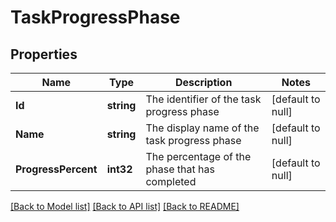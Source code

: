 # TaskProgressPhase

## Properties
Name | Type | Description | Notes
------------ | ------------- | ------------- | -------------
**Id** | **string** | The identifier of the task progress phase | [default to null]
**Name** | **string** | The display name of the task progress phase | [default to null]
**ProgressPercent** | **int32** | The percentage of the phase that has completed | [default to null]

[[Back to Model list]](../README.md#documentation-for-models) [[Back to API list]](../README.md#documentation-for-api-endpoints) [[Back to README]](../README.md)

